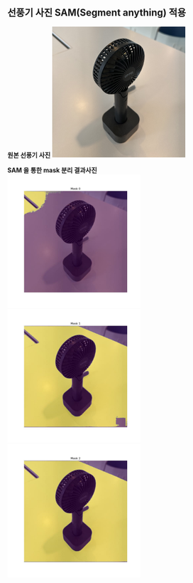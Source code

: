 ## 선풍기 사진 SAM(Segment anything) 적용

**원본 선풍기 사진**
<img src="https://github.com/skwldwld/CGV_DT/blob/main/sam_yeb/image/IMG_4279.JPG" width = 300>

**SAM 을 통한 mask 분리 결과사진**
<img src="https://github.com/skwldwld/CGV_DT/blob/main/sam_yeb/results/mask_0.jpg" width = 300>
<img src="https://github.com/skwldwld/CGV_DT/blob/main/sam_yeb/results/mask_1.jpg" width = 300>
<img src="https://github.com/skwldwld/CGV_DT/blob/main/sam_yeb/results/mask_2.jpg" width = 300>
